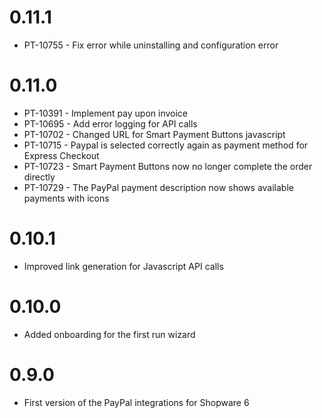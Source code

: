 # 0.11.1
- PT-10755 - Fix error while uninstalling and configuration error

# 0.11.0
- PT-10391 - Implement pay upon invoice
- PT-10695 - Add error logging for API calls
- PT-10702 - Changed URL for Smart Payment Buttons javascript
- PT-10715 - Paypal is selected correctly again as payment method for Express Checkout
- PT-10723 - Smart Payment Buttons now no longer complete the order directly
- PT-10729 - The PayPal payment description now shows available payments with icons

# 0.10.1
- Improved link generation for Javascript API calls

# 0.10.0
- Added onboarding for the first run wizard

# 0.9.0
- First version of the PayPal integrations for Shopware 6
